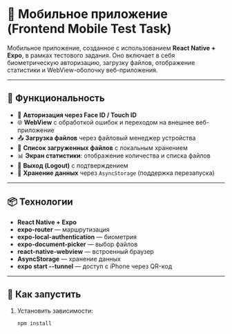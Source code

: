 # 📱 Мобильное приложение (Frontend Mobile Test Task)

Мобильное приложение, созданное с использованием **React Native + Expo**, в рамках тестового задания. Оно включает в себя биометрическую авторизацию, загрузку файлов, отображение статистики и WebView-оболочку веб-приложения.

---

## 🚀 Функциональность

- 🔐 **Авторизация через Face ID / Touch ID**
- 🌐 **WebView** с обработкой ошибок и переходом на внешнее веб-приложение
- 📤 **Загрузка файлов** через файловый менеджер устройства
- 📂 **Список загруженных файлов** с локальным хранением
- 📊 **Экран статистики**: отображение количества и списка файлов
- 🔁 **Выход (Logout)** с подтверждением
- 💾 **Хранение данных** через `AsyncStorage` (поддержка перезапуска)

---

## 📦 Технологии

- **React Native + Expo**
- **expo-router** — маршрутизация
- **expo-local-authentication** — биометрия
- **expo-document-picker** — выбор файлов
- **react-native-webview** — встроенный браузер
- **AsyncStorage** — хранение данных
- **expo start --tunnel** — доступ с iPhone через QR-код

---

## 📱 Как запустить

1. Установить зависимости:
   ```bash
   npm install
   ```
